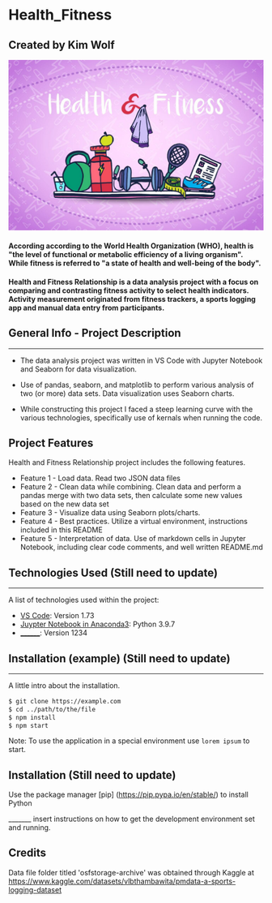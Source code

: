 # Health_Fitness

## Created by Kim Wolf

![Health & Fitness](/images/health-fitness-image.jpg)

#### According according to the World Health Organization (WHO), health is "the level of functional or metabolic efficiency of a living organism". While fitness is referred to "a state of health and well-being of the body".

#### Health and Fitness Relationship is a data analysis project with a focus on comparing and contrasting fitness activity to select health indicators. Activity measurement originated from fitness trackers, a sports logging app and manual data entry from participants.


## General Info - Project Description
***
 * The data analysis project was written in VS Code with Jupyter Notebook and Seaborn for data visualization. 
 
 * Use of pandas, seaborn, and matplotlib to perform various analysis of two (or more) data sets. Data visualization uses Seaborn charts.
 * While constructing this project I faced a steep learning curve with the various technologies, specifically use of kernals when running the code.


 ## Project Features

 Health and Fitness Relationship project includes the following features.

 * Feature 1 - Load data. Read two JSON data files
 * Feature 2 - Clean data while combining. Clean data and perform a pandas merge with two data sets, then calculate some new values based on the new data set
 * Feature 3 - Visualize data using Seaborn plots/charts.
 * Feature 4 - Best practices. Utilize a virtual environment, instructions included in this README
 * Feature 5 - Interpretation of data. Use of markdown cells in Jupyter Notebook, including clear code comments, and well written README.md 


## Technologies Used   (Still need to update)
***
A list of technologies used within the project:
* [VS Code](https://code.visualstudio.com/download): Version 1.73
* [Juypter Notebook in Anaconda3](https://www.anaconda.com/): Python 3.9.7   
* [______](https://example.com): Version 1234


## Installation (example)  (Still need to update)
***
A little intro about the installation. 
```
$ git clone https://example.com
$ cd ../path/to/the/file
$ npm install
$ npm start
```
Note: To use the application in a special environment use ```lorem ipsum``` to start.

## Installation (Still need to update)

Use the package manager [pip] (https://pip.pypa.io/en/stable/) to install Python

_______ insert instructions on how to get the development environment set and running.

## Credits

Data file folder titled 'osfstorage-archive' was obtained through Kaggle at https://www.kaggle.com/datasets/vlbthambawita/pmdata-a-sports-logging-dataset 